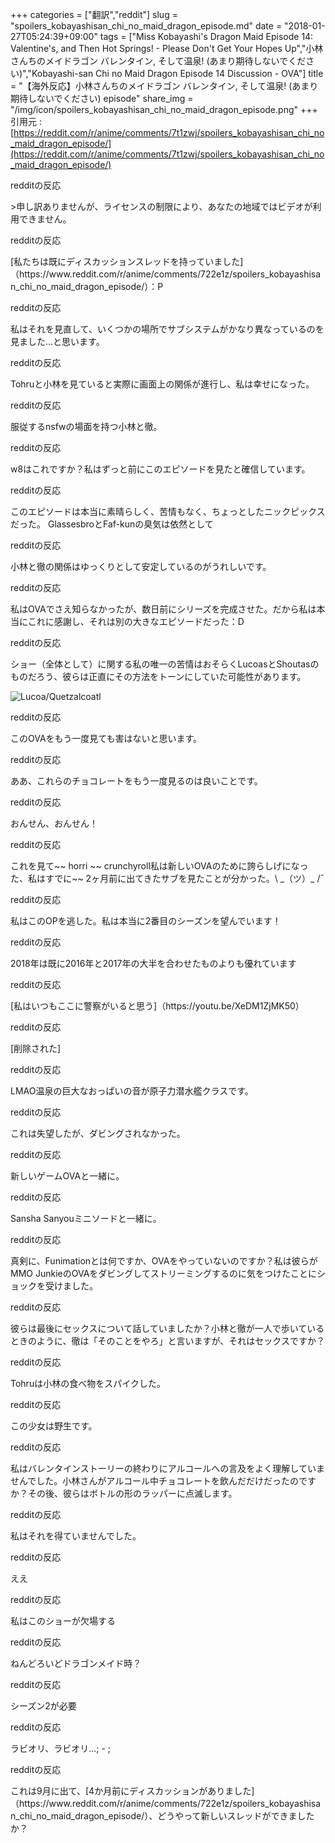 +++
categories = ["翻訳","reddit"]
slug = "spoilers_kobayashisan_chi_no_maid_dragon_episode.md"
date = "2018-01-27T05:24:39+09:00"
tags = ["Miss Kobayashi&#039;s Dragon Maid Episode 14: Valentine&#039;s, and Then Hot Springs! - Please Don&#039;t Get Your Hopes Up","小林さんちのメイドラゴン バレンタイン, そして温泉! (あまり期待しないでください)","Kobayashi-san Chi no Maid Dragon Episode 14 Discussion - OVA"]
title = "【海外反応】小林さんちのメイドラゴン バレンタイン, そして温泉! (あまり期待しないでください) episode"
share_img = "/img/icon/spoilers_kobayashisan_chi_no_maid_dragon_episode.png"
+++
引用元 : [https://reddit.com/r/anime/comments/7t1zwj/spoilers_kobayashisan_chi_no_maid_dragon_episode/](https://reddit.com/r/anime/comments/7t1zwj/spoilers_kobayashisan_chi_no_maid_dragon_episode/)

<p><span class="reddit-comment">redditの反応</span></p>&gt;申し訳ありませんが、ライセンスの制限により、あなたの地域ではビデオが利用できません。

<p><span class="reddit-comment">redditの反応</span></p>[私たちは既にディスカッションスレッドを持っていました]（https://www.reddit.com/r/anime/comments/722e1z/spoilers_kobayashisan_chi_no_maid_dragon_episode/）：P

<p><span class="reddit-comment">redditの反応</span></p>私はそれを見直して、いくつかの場所でサブシステムがかなり異なっているのを見ました...と思います。

<p><span class="reddit-comment">redditの反応</span></p>Tohruと小林を見ていると実際に画面上の関係が進行し、私は幸せになった。

<p><span class="reddit-comment">redditの反応</span></p>服従するnsfwの場面を持つ小林と徹。

<p><span class="reddit-comment">redditの反応</span></p>w8はこれですか？私はずっと前にこのエピソードを見たと確信しています。

<p><span class="reddit-comment">redditの反応</span></p>このエピソードは本当に素晴らしく、苦情もなく、ちょっとしたニックピックスだった。 GlassesbroとFaf-kunの臭気は依然として

<p><span class="reddit-comment">redditの反応</span></p>小林と徹の関係はゆっくりとして安定しているのがうれしいです。

<p><span class="reddit-comment">redditの反応</span></p>私はOVAでさえ知らなかったが、数日前にシリーズを完成させた。だから私は本当にこれに感謝し、それは別の大きなエピソードだった：D

<p><span class="reddit-comment">redditの反応</span></p>ショー（全体として）に関する私の唯一の苦情はおそらくLucoasとShoutasのものだろう、彼らは正直にその方法をトーンにしていた可能性があります。

![Lucoa/Quetzalcoatl](https://i.imgur.com/1J91VR5.jpg)

<p><span class="reddit-comment">redditの反応</span></p>このOVAをもう一度見ても害はないと思います。

<p><span class="reddit-comment">redditの反応</span></p>ああ、これらのチョコレートをもう一度見るのは良いことです。

<p><span class="reddit-comment">redditの反応</span></p>おんせん、おんせん！

<p><span class="reddit-comment">redditの反応</span></p>これを見て~~ horri ~~ crunchyroll私は新しいOVAのために誇らしげになった、私はすでに~~ 2ヶ月前に出てきたサブを見たことが分かった。\ _（ツ）_ /¯

<p><span class="reddit-comment">redditの反応</span></p>私はこのOPを逃した。私は本当に2番目のシーズンを望んでいます！

<p><span class="reddit-comment">redditの反応</span></p>2018年は既に2016年と2017年の大半を合わせたものよりも優れています

<p><span class="reddit-comment">redditの反応</span></p>[私はいつもここに警察がいると思う]（https://youtu.be/XeDM1ZjMK50）

<p><span class="reddit-comment">redditの反応</span></p>[削除された]

<p><span class="reddit-comment">redditの反応</span></p>LMAO温泉の巨大なおっぱいの音が原子力潜水艦クラスです。

<p><span class="reddit-comment">redditの反応</span></p>これは失望したが、ダビングされなかった。

<p><span class="reddit-comment">redditの反応</span></p>新しいゲームOVAと一緒に。

<p><span class="reddit-comment">redditの反応</span></p>Sansha Sanyouミニソードと一緒に。

<p><span class="reddit-comment">redditの反応</span></p>真剣に、Funimationとは何ですか、OVAをやっていないのですか？私は彼らがMMO JunkieのOVAをダビングしてストリーミングするのに気をつけたことにショックを受けました。

<p><span class="reddit-comment">redditの反応</span></p>彼らは最後にセックスについて話していましたか？小林と徹が一人で歩いているときのように、徹は「そのことをやろ」と言いますが、それはセックスですか？

<p><span class="reddit-comment">redditの反応</span></p>Tohruは小林の食べ物をスパイクした。

<p><span class="reddit-comment">redditの反応</span></p>この少女は野生です。

<p><span class="reddit-comment">redditの反応</span></p>私はバレンタインストーリーの終わりにアルコールへの言及をよく理解していませんでした。小林さんがアルコール中チョコレートを飲んだだけだったのですか？その後、彼らはボトルの形のラッパーに点滅します。

<p><span class="reddit-comment">redditの反応</span></p>私はそれを得ていませんでした。

<p><span class="reddit-comment">redditの反応</span></p>ええ

<p><span class="reddit-comment">redditの反応</span></p>私はこのショーが欠場する

<p><span class="reddit-comment">redditの反応</span></p>ねんどろいどドラゴンメイド時？

<p><span class="reddit-comment">redditの反応</span></p>シーズン2が必要

<p><span class="reddit-comment">redditの反応</span></p>ラビオリ、ラビオリ...;  - ;

<p><span class="reddit-comment">redditの反応</span></p>これは9月に出て、[4か月前にディスカッションがありました]（https://www.reddit.com/r/anime/comments/722e1z/spoilers_kobayashisan_chi_no_maid_dragon_episode/）、どうやって新しいスレッドができましたか？

